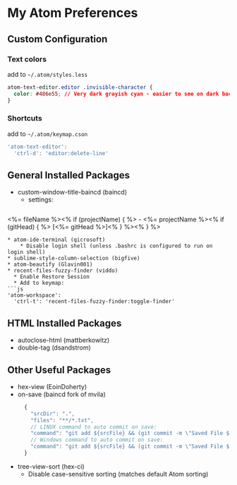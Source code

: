 # My Atom Preferences

## Custom Configuration

### Text colors
add to `~/.atom/styles.less`
```css
atom-text-editor.editor .invisible-character {
  color: #486e55; // Very dark grayish cyan - easier to see on dark background:
}
```

### Shortcuts
add to `~/.atom/keymap.cson`
```js
'atom-text-editor':
  'ctrl-d': 'editor:delete-line'
```

## General Installed Packages
* custom-window-title-baincd (baincd)
  * settings:
  ```
<%= fileName %><% if (projectName) { %> - <%= projectName %><% if (gitHead) { %> [<%= gitHead %>]<% } %><% } %>
```
* atom-ide-terminal (qicrosoft)
    * Disable login shell (unless .bashrc is configured to run on login shell)
* sublime-style-column-selection (bigfive)
* atom-beautify (Glavin001)
* recent-files-fuzzy-finder (viddo)
  * Enable Restore Session
  * Add to keymap:
```js
'atom-workspace':
  'ctrl-t': 'recent-files-fuzzy-finder:toggle-finder'
```

## HTML Installed Packages
* autoclose-html (mattberkowitz)
* double-tag (dsandstrom)

## Other Useful Packages
* hex-view (EoinDoherty)
* on-save (baincd fork of mvila)
  ```js
    {
      "srcDir": ".",
      "files": "**/*.txt",
      // LINUX command to auto commit on save:
      "command": "git add ${srcFile} && (git commit -m \"Saved File ${srcFile}\" || true)",
      // Windows command to auto commit on save:
      "command": "git add ${srcFile} && (git commit -m \"Saved File ${srcFile}\" || (exit 0))",
    }
  ```
* tree-view-sort (hex-ci)
  * Disable case-sensitive sorting (matches default Atom sorting)
